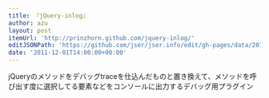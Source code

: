 ```yaml
---
title: 『jQuery-inlog』
author: azu
layout: post
itemUrl: 'http://prinzhorn.github.com/jquery-inlog/'
editJSONPath: 'https://github.com/jser/jser.info/edit/gh-pages/data/2011/12/index.json'
date: '2011-12-01T14:00:00+00:00'
---
```

jQueryのメソッドをデバッグtraceを仕込んだものと置き換えて、メソッドを呼び出す度に選択してる要素などをコンソールに出力するデバッグ用プラグイン

